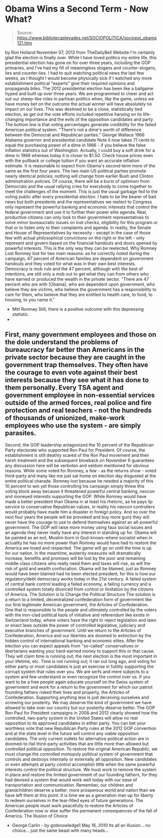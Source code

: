 # Obama Wins a Second Term - Now What?

> Source: https://www.bibliotecapleyades.net/SOCIOPOLITICA/sociopol_obama121.htm

by Ron Holland
November 07, 2012
from
TheDailyBell Website
I'm certainly glad the election is finally over.
While I have loved politics my entire life, this
presidential election has gone on for over three years, including the GOP
primaries, and I've had my fill of meaningless slogans and counter-slogans,
lies and counter-lies.
I had to quit watching political news the last
few weeks, as I thought I would become physically sick if I watched any more
establishment political "experts" give their required opinions and
propaganda bites.
The 2012 presidential election has been like a ballgame hyped and built up
over three years.
We are programmed to cheer and act out
our sheep-like roles in partisan politics when, like the game, unless we
have money bet on the outcome the actual winner will have absolutely no
impact on our lives.
This was destined to be a close, statistically tied election, as get out the
vote efforts included repetitive harping on its life-changing importance and
the evils of the opposition candidates and party.
The bottom line is that voting percentages
generate credibility for the failed American political system.
"There's not a dime's worth of difference
between the Democrat and Republican parties."
George Wallace
1966 Alabama governor and presidential
candidate
Note it now takes 71 cents to equal the
purchasing power of a dime in 1966 - if you believe the false inflation
statistics out of Washington.
Actually, I could buy a soft drink for a dime in
1966 whereas today it is closer to $1.50. Check house prices even with the
pullback or college tuition if you want an accurate inflation estimate.
It is reasonable to expect from Obama's second term more of the same as the
first four years.
The two main US political parties promote nearly
identical policies; nothing will change from earlier
Bush and
Clinton administration policies. Of
course, there will be a burst of optimism from Democrats and the usual
rallying cries for everybody to come together to meet the challenges of the
moment.
This is just the usual garbage fed to the voting
public after every presidential election.
I hate to be the bearer of bad news but both presidents and the
representatives we reelect to Congress only represent the powerful banking
and economic interests that control the federal government and use it to
further their
power elite agenda.
Real, productive citizens can only look to their
government representatives to solve minor bureaucratic issues on lost
checks, eligibility for this program or that or to listen only to
their complaints and agenda.
In reality, the Senate and House of Representatives by necessity - except in
the case of those few with actual philosophical convictions on the right or
the left - only represent and govern based on the financial handouts and
doors opened by powerful interests.
This is the only way they can be reelected.
Why Romney Lost
Romney lost for two main reasons: as he correctly noted during the campaign,
47 percent of American families are dependent on government handouts and
they voted for what was in their own best interests.
Democracy is mob rule and the 47 percent,
although with the best of intentions, are still only a mob out to get what
they can from others who have earned or produced the wealth in the private
sector.
"There are 47 percent who are with [Obama],
who are dependent upon government, who believe they are victims, who
believe the government has a responsibility to care for them, who
believe that they are entitled to health care, to food, to housing, to
you name it."
- Mitt Romney
Still, there is a positive outcome with this
depressing statistic.
-
First, many government employees and
those on the dole understand the problems of bureaucracy far better
than Americans in the private sector because they are caught in the
government trap themselves.
They often have the courage to even vote
against their best interests because they see what it has done to
them personally.
Every TSA agent and government employee in non-essential services
outside of the armed forces, real police and fire protection and
real teachers - not the hundreds of thousands of unionized,
make-work employees who use the system - are simply parasites.
-
Second, the GOP leadership antagonized
the 10 percent of the Republican Party electorate who supported
Ron Paul for President.
Of course, the establishment is still
deathly scared of the Ron Paul movement and their harsh treatment
and the subsequent blowback on November 6 guarantees any discussion
here will be verboten and seldom mentioned for obvious reasons.
While some voted for Romney, a few - as
the returns show - voted third-party and many like me just sat home
on election day disgusted at the entire political charade.
Romney lost because he needed a majority
of this 10 percent to win yet those controlling his campaign simply
threw this voting block away because it threatened powerful central
banking, neocon and moneyed interests supporting the GOP.
While Romney would have made a better
president than Obama in at least his rhetoric, as he pays lip
service to conservative Republican values, in reality his neocon
controllers would probably have made him a disaster in foreign
policy.
And so over the next four years the people will
be provoked and buy more guns they will never have the courage to use to
defend themselves against an all-powerful government.
The GOP will raise more money using faux social
issues and an agenda they never really have any interest in standing up for.
Obama will be painted as an evil, Muslim-born in
God-knows-where socialist when in actuality he has no more power than
Romney would have had to restore the America we loved and respected.
The game will go on until the time is up for our nation.
In the meantime, austerity measures will
dramatically increase, benefits and promises will be lost by the poor and
remaining middle class citizens who really need them and taxes will rise, as
will the risk of gold and wealth confiscation. Obama will be blamed, just as
Romney would have been blamed had he been elected president, for this is how
our regulatory/debt democracy works today in the 21st century.
A failed system of central bank control leading
a failed economy, a failing currency and a controlled system totally
divorced from control or limitation by the citizens of America.
The Solution is to
Change the Political Structure
The solution is a return to a limited, decentralized confederation form of
government like our first legitimate American government,
the Articles of Confederation.
One that is responsible to the people and
ultimately controlled by the voters with the iron-clad political tools of
initiative and referendum like exists in Switzerland today, where voters
have the right to reject legislation and laws or enact laws outside the
power of controlled legislative, judiciary and executive branches of
government.
Until we return to the Articles of
Confederation, America and our liberties are doomed to extinction by the
hidden control of international banking and economic elites.
After the election you can expect appeals from "so-called" conservatives or
libertarians wanting your hard-earned money to support this or that cause.
They will claim time is running out, the next election is the most important
in your lifetime, etc.
Time is not running out; it ran out long ago,
and voting for either party or most candidates is just an exercise in
futility supporting the corrupt system that rules over you.
We are serfs and mere subjects to a system and
few understand or even recognize the control over us.
If you want to be a free people again educate yourself on the Swiss system
of government and work for a return to the government for which our patriot
founding fathers risked their lives and property, the Articles of
Confederation. Supporting anything less is just deceiving ourselves and
screwing our posterity. We may deserve the kind of government we have
allowed to take over our country but our posterity deserve better.
The GOP Ron Paul for President campaigns in 2008 and 2012 clearly showed
how the controlled, two-party system in the United States will allow no
real opposition to its approved candidates in either party.
You can bet your worthless vote that new
Republican Party rules at the 2012 GOP convention and at the state level in
the future will control any viable opposition candidates.
The only current outlets for alternative
political action are in doomed-to-fail third-party activities that are
little more than allowed but controlled political opposition.
To restore the original American Republic, we must change the controlled
monopoly political system of government that controls and destroys
internally or externally all opposition. New candidates or even attempts at
party control accomplish little when the same powerful interests control the
political structure.
We must work to remove the system in place and
restore the limited government of our founding fathers, for they had devised
a system that would work well today with our ease of transportation and
communication.
Remember, our children and grandchildren deserve a better, more prosperous
world and nation than we have left them at this point. It is time we as a
generation man up for liberty to redeem ourselves in the tear-filled eyes of
future generations.
The American people must work peacefully to
restore the Articles of Confederation now or else suffer the permanent
consequences of the fall of America.
The Illusion of Choice
- George Carlin -
by
gotknowledge1
May 16, 2010
Its all an illusion... no choice...
just the same beast with many heads...
